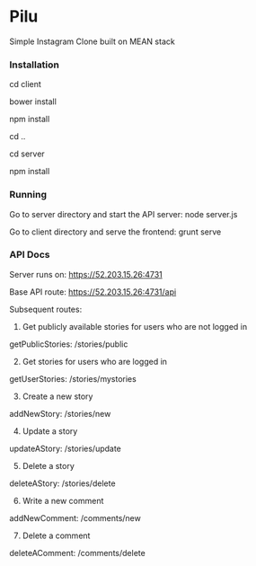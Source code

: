 # Pilu
Simple Instagram Clone built on MEAN stack

### Installation
cd client

bower install

npm install

cd ..

cd server

npm install

### Running
Go to server directory and start the API server: node server.js

Go to client directory and serve the frontend: grunt serve


### API Docs
Server runs on: https://52.203.15.26:4731

Base API route: https://52.203.15.26:4731/api

Subsequent routes: 
1. Get publicly available stories for users who are not logged in

getPublicStories: /stories/public

2. Get stories for users who are logged in

getUserStories: /stories/mystories

3. Create a new story

addNewStory: /stories/new

4. Update a story

updateAStory: /stories/update

5. Delete a story

deleteAStory: /stories/delete

6. Write a new comment 

addNewComment: /comments/new

7. Delete a comment

deleteAComment: /comments/delete




